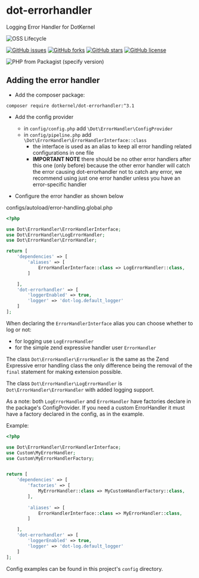 # dot-errorhandler

Logging Error Handler for DotKernel

![OSS Lifecycle](https://img.shields.io/osslifecycle/dotkernel/dot-errorhandler)

[![GitHub issues](https://img.shields.io/github/issues/dotkernel/dot-errorhandler)](https://github.com/dotkernel/dot-debugbar/issues)
[![GitHub forks](https://img.shields.io/github/forks/dotkernel/dot-errorhandler)](https://github.com/dotkernel/dot-debugbar/network)
[![GitHub stars](https://img.shields.io/github/stars/dotkernel/dot-errorhandler)](https://github.com/dotkernel/dot-debugbar/stargazers)
[![GitHub license](https://img.shields.io/github/license/dotkernel/dot-errorhandler)](https://github.com/dotkernel/dot-debugbar/blob/main/LICENSE.md)

![PHP from Packagist (specify version)](https://img.shields.io/packagist/php-v/dotkernel/dot-errorhandler/3.1.1)

## Adding the error handler

* Add the composer package:

`composer require dotkernel/dot-errorhandler:^3.1`


* Add the config provider
  - in `config/config.php` add `\Dot\ErrorHandler\ConfigProvider`
  - in `config/pipeline.php` add `\Dot\ErrorHandler\ErrorHandlerInterface::class`
    + the interface is used as an alias to keep all error handling related configurations in one file
    + **IMPORTANT NOTE** there should be no other error handlers after this one (only before) because the other error handler will catch the error causing dot-errorhandler not to catch any error, we recommend using just one error handler unless you have an error-specific handler
    
* Configure the error handler as shown below

configs/autoload/error-handling.global.php
```php
<?php

use Dot\ErrorHandler\ErrorHandlerInterface;
use Dot\ErrorHandler\LogErrorHandler;
use Dot\ErrorHandler\ErrorHandler;

return [
    'dependencies' => [
        'aliases' => [
            ErrorHandlerInterface::class => LogErrorHandler::class,
        ]

    ],
    'dot-errorhandler' => [
        'loggerEnabled' => true,
        'logger' => 'dot-log.default_logger'
    ]
];
```

When declaring the `ErrorHandlerInterface` alias you can choose whether to log or not: 
* for logging use `LogErrorHandler`
* for the simple zend expressive handler user `ErrorHandler`

The class `Dot\ErrorHandler\ErrorHandler` is the same as the Zend Expressive error handling class
the only difference being the removal of the `final` statement for making extension possible.


The class `Dot\ErrorHandler\LogErrorHandler` is `Dot\ErrorHandler\ErrorHandler` with 
added logging support.


As a note: both `LogErrorHandler` and `ErrorHandler` have factories declare in the
package's ConfigProvider. If you need a custom ErrorHandler it must have a factory
declared in the config, as in the example.

Example:

```php
<?php

use Dot\ErrorHandler\ErrorHandlerInterface;
use Custom\MyErrorHandler;
use Custom\MyErrorHandlerFactory;


return [
    'dependencies' => [
        'factories' => [
            MyErrorHandler::class => MyCustomHandlerFactory::class,
        ],
        
        'aliases' => [
            ErrorHandlerInterface::class => MyErrorHandler::class,
        ]

    ],
    'dot-errorhandler' => [
        'loggerEnabled' => true,
        'logger' => 'dot-log.default_logger'
    ]
];
```

Config examples can be found in this project's `config` directory.


